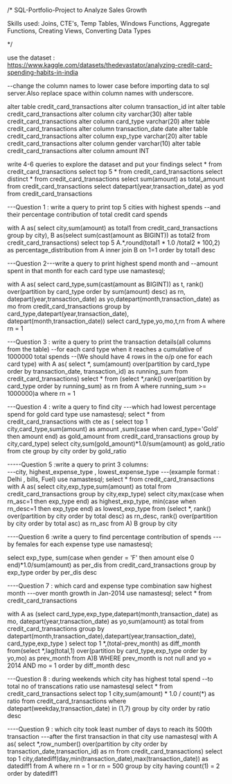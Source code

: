 /*
SQL-Portfolio-Project to Analyze Sales Growth  

Skills used: Joins, CTE's, Temp Tables, Windows Functions, Aggregate Functions, Creating Views, Converting Data Types

*/

use the dataset : https://www.kaggle.com/datasets/thedevastator/analyzing-credit-card-spending-habits-in-india

--change the column names to lower case before importing data to sql server.Also replace space within column names with underscore.

alter table credit_card_transactions alter column transaction_id int
alter table credit_card_transactions alter column city varchar(30)
alter table credit_card_transactions alter column card_type varchar(20)
alter table credit_card_transactions alter column transaction_date date
alter table credit_card_transactions alter column exp_type varchar(20)
alter table credit_card_transactions alter column gender varchar(10)
alter table credit_card_transactions alter column amount INT

write 4-6 queries to explore the dataset and put your findings 
select * from credit_card_transactions
select top 5 * from credit_card_transactions
select distinct * from credit_card_transactions
select sum(amount) as total_amount from credit_card_transactions
select datepart(year,transaction_date) as yod from credit_card_transactions



---Question 1 : write a query to print top 5 cities with highest spends
--and their percentage contribution of total credit card spends

with A as(
select city,sum(amount) as total1 from credit_card_transactions
group by city),
B as(select sum(cast(amount as BIGINT)) as total2 from credit_card_transactions)
select top 5 A.*,round(total1 * 1.0 /total2 * 100,2) as percentage_distribution 
from A inner join B
on 1=1
order by total1 desc

---Question 2---write a query to print highest spend month and 
--amount spent in that month for each card type
use namastesql;


with A as(
select card_type,sum(cast(amount as BIGINT)) as t,
rank() over(partition by card_type order by sum(amount) desc) as rn,
datepart(year,transaction_date) as yo,datepart(month,transaction_date) as mo
from credit_card_transactions
group by card_type,datepart(year,transaction_date),
datepart(month,transaction_date))
select card_type,yo,mo,t,rn from A
where rn = 1




---Question 3 : write a query to print the transaction details(all columns from the table) 
--for each card type when it reaches a cumulative of 1000000 total spends
--(We should have 4 rows in the o/p one for each card type)
with A as(
select *,
sum(amount) over(partition by card_type order by transaction_date,
transaction_id) as running_sum from credit_card_transactions)
select * from (select *,rank() over(partition by card_type 
order by running_sum) as rn
from A where running_sum >= 1000000)a where rn = 1


---Question 4 : write a query to find city 
---which had lowest percentage spend for gold card type
use namastesql;
select * from credit_card_transactions
with cte as (
select top 1 city,card_type,sum(amount) as amount
,sum(case when card_type='Gold' then amount end) as gold_amount
from credit_card_transactions
group by city,card_type)
select 
city,sum(gold_amount)*1.0/sum(amount) as gold_ratio
from cte
group by city
order by gold_ratio

-----Question 5 :write a query to print 3 columns:  
---city, highest_expense_type , lowest_expense_type 
---(example format : Delhi , bills, Fuel)
use namastesql;
select * from credit_card_transactions
with A as(
select city,exp_type,sum(amount) as total from credit_card_transactions
group by city,exp_type)
select city,max(case when rn_asc=1 then exp_type end) as highest_exp_type,
min(case when rn_desc=1 then exp_type end) as lowest_exp_type
from
(select *,
rank() over(partition by city order by total desc) as rn_desc,
rank() over(partition by city order by total asc) as rn_asc
from A) B
group by city


 ----Question 6 :write a query to find percentage contribution of spends 
 ---by females for each expense type
 use namastesql;

 select exp_type,
 sum(case when gender = 'F' then amount else 0 end)*1.0/sum(amount) as per_dis
 from credit_card_transactions
 group by exp_type
order by per_dis desc


----Question 7 : which card and expense type combination saw highest month 
---over month growth in Jan-2014
use namastesql;
select * from credit_card_transactions



with A as
(select card_type,exp_type,datepart(month,transaction_date) as mo,
datepart(year,transaction_date) as yo,sum(amount) as total
from credit_card_transactions
group by datepart(month,transaction_date),datepart(year,transaction_date),
card_type,exp_type
)
select top 1 *,(total-prev_month) as diff_month from(select *,lag(total,1) 
over(partition by card_type,exp_type order by yo,mo) 
as prev_month from A)B
WHERE prev_month is not null and yo = 2014 AND mo = 1
order by diff_month desc


---Question 8 : during weekends which city has highest total spend 
--to total no of transcations ratio
use namastesql
select * from credit_card_transactions
select top 1 city,sum(amount) * 1.0 / count(*) as ratio
from credit_card_transactions
where datepart(weekday,transaction_date) in (1,7)
group by city
order by ratio desc


----Question 9 : which city took least number of days to reach its 500th transaction 
---after the first transaction in that city
use namastesql
with A as(
select *,row_number() over(partition by city order by transaction_date,transaction_id)
as rn from credit_card_transactions)
select top 1 city,datediff(day,min(transaction_date),max(transaction_date))
as datediff1 from A
where rn = 1 or rn = 500
group by city
having count(1) = 2
order by datediff1

